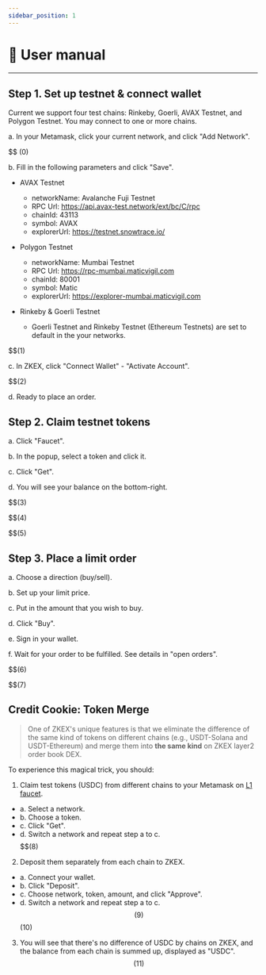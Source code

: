 ```yaml
---
sidebar_position: 1
---
```


# 📄 User manual

---

## Step 1. Set up testnet & connect wallet

Current we support four test chains: Rinkeby, Goerli, AVAX Testnet, and Polygon Testnet. You may connect to one or more chains.

a. In your Metamask, click your current network, and click "Add Network".

$$
(0)

b. Fill in the following parameters and click "Save".

- AVAX Testnet

  - networkName: Avalanche Fuji Testnet
  - RPC Url: https://api.avax-test.network/ext/bc/C/rpc
  - chainId: 43113
  - symbol: AVAX
  - explorerUrl: https://testnet.snowtrace.io/

- Polygon Testnet

  - networkName: Mumbai Testnet
  - RPC Url: https://rpc-mumbai.maticvigil.com
  - chainId: 80001
  - symbol: Matic
  - explorerUrl: https://explorer-mumbai.maticvigil.com

- Rinkeby & Goerli Testnet
  - Goerli Testnet and Rinkeby Testnet (Ethereum Testnets) are set to default in the your networks.

$$$$$$(1)

c. In ZKEX, click "Connect Wallet" - "Activate Account".

$$$$$$(2)

d. Ready to place an order.

## Step 2. Claim testnet tokens

a. Click "Faucet".

b. In the popup, select a token and click it.

c. Click "Get".

d. You will see your balance on the bottom-right.

$$$$$$(3)

$$$$$$(4)

$$$$$$(5)

## Step 3. Place a limit order

a. Choose a direction (buy/sell).

b. Set up your limit price.

c. Put in the amount that you wish to buy.

d. Click "Buy".

e. Sign in your wallet.

f. Wait for your order to be fulfilled. See details in "open orders".

$$$$$$(6)

$$$$$$(7)

## Credit Cookie: Token Merge

> One of ZKEX's unique features is that we eliminate the difference of the same kind of tokens on different chains (e.g., USDT-Solana and USDT-Ethereum) and merge them into **the same kind** on ZKEX layer2 order book DEX.

To experience this magical trick, you should:

1. Claim test tokens (USDC) from different chains to your Metamask on [L1 faucet](https://zk.link/app/faucet).

- a. Select a network.
- b. Choose a token.
- c. Click "Get".
- d. Switch a network and repeat step a to c.
  $$$$$$(8)

2. Deposit them separately from each chain to ZKEX.

- a. Connect your wallet.
- b. Click "Deposit".
- c. Choose network, token, amount, and click "Approve".
- d. Switch a network and repeat step a to c.
  $$$$$$(9)
  $$$$$$(10)

3. You will see that there's no difference of USDC by chains on ZKEX, and the balance from each chain is summed up, displayed as "USDC".
   $$$$$$(11)
$$
